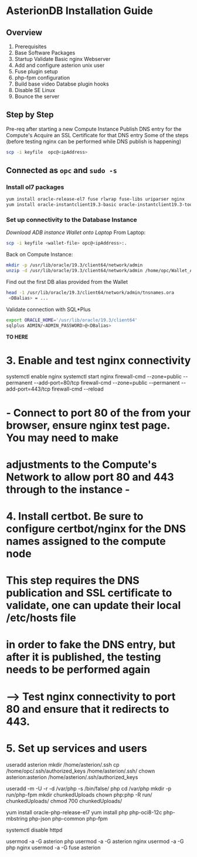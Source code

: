 # AsterionDB Installation Guide

Overview
--------

1. Prerequisites
1. Base Software Packages
1. Startup Validate Basic nginx Webserver
1. Add and configure asterion unix user
1. Fuse plugin setup
1. php-fpm configuration
1. Build base video Databse plugin hooks
1. Disable SE Linux
1. Bounce the server

Step by Step
------------

Pre-req after starting a new Compute Instance
Publish DNS entry for the Compute's <ipAddress>
Acquire an SSL Certificate for that DNS entry
Some of the steps (before testing nginx can be performed while DNS publish is happening)

```bash
scp -i keyfile  opc@<ipAddress>
```
Connected as `opc` and `sudo -s`
---------------------------------
### Install ol7 packages
```bash
yum install oracle-release-el7 fuse rlwrap fuse-libs uriparser nginx
yum install oracle-instantclient19.3-basic oracle-instantclient19.3-tools oracle-instantclient19.3-sqlplus
```

### Set up connectivity to the Database Instance  
*Download ADB instance Wallet onto Laptop*
From Laptop:
```bash
scp -i keyfile <wallet-file> opc@<ipAddress>:.
```

Back on Compute Instance:
```bash
mkdir -p /usr/lib/oracle/19.3/client64/network/admin
unzip -d /usr/lib/oracle/19.3/client64/network/admin /home/opc/Wallet_Asterion01test.zip
```
Find out the first DB alias provided from the Wallet
```bash
head -1 /usr/lib/oracle/19.3/client64/network/admin/tnsnames.ora
 <DBalias> = ...
```

Validate connection with SQL*Plus
```bash
export ORACLE_HOME='/usr/lib/oracle/19.3/client64'
sqlplus ADMIN/<ADMIN_PASSWORD>@<DBalias>
```
**TO HERE**

# 3. Enable and test nginx connectivity 
systemctl enable nginx
systemctl start nginx
firewall-cmd --zone=public --permanent --add-port=80/tcp
firewall-cmd --zone=public --permanent --add-port=443/tcp
firewall-cmd --reload

# - Connect to port 80 of the <ipAddress> from your browser, ensure nginx test page.  You may need to make
# adjustments to the Compute's Network to allow port 80 and 443 through to the instance -

# 4. Install certbot.  Be sure to configure certbot/nginx for the DNS names assigned to the compute node
# This step requires the DNS publication and SSL certificate to validate, one can update their local /etc/hosts file
# in order to fake the DNS entry, but after it is published, the testing needs to be performed again
# --> Test nginx connectivity to port 80 and ensure that it redirects to 443.

# 5. Set up services and users

useradd asterion
mkdir /home/asterion/.ssh
cp /home/opc/.ssh/authorized_keys /home/asterion/.ssh/
chown asterion:asterion /home/asterion/.ssh/authorized_keys

useradd -m -U -r -d /var/php -s /bin/false/ php
cd /var/php
mkdir -p run/php-fpm
mkdir chunkedUploads
chown php:php -R run/ chunkedUploads/
chmod 700 chunkedUploads/

yum install oracle-php-release-el7
yum install php php-oci8-12c php-mbstring php-json php-common php-fpm

systemctl disable httpd

usermod -a -G asterion php
usermod -a -G asterion nginx
usermod -a -G php nginx
usermod -a -G fuse asterion



